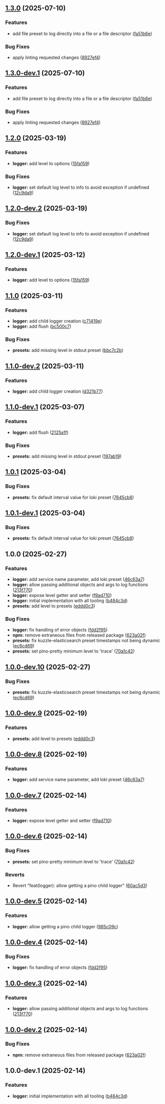 ## [1.3.0](https://github.com/kuzzleio/kuzzle-logger/compare/v1.2.0...v1.3.0) (2025-07-10)


### Features

* add file preset to log directly into a file or a file descriptor ([fa51b6e](https://github.com/kuzzleio/kuzzle-logger/commit/fa51b6e9148af8cbca0849588630ddee6c5ca4f2))


### Bug Fixes

* apply linting requested changes ([8927ef4](https://github.com/kuzzleio/kuzzle-logger/commit/8927ef4224a40eca373b7056f6c0a2e2e9baee27))

## [1.3.0-dev.1](https://github.com/kuzzleio/kuzzle-logger/compare/v1.2.0...v1.3.0-dev.1) (2025-07-10)


### Features

* add file preset to log directly into a file or a file descriptor ([fa51b6e](https://github.com/kuzzleio/kuzzle-logger/commit/fa51b6e9148af8cbca0849588630ddee6c5ca4f2))


### Bug Fixes

* apply linting requested changes ([8927ef4](https://github.com/kuzzleio/kuzzle-logger/commit/8927ef4224a40eca373b7056f6c0a2e2e9baee27))

## [1.2.0](https://github.com/kuzzleio/kuzzle-logger/compare/v1.1.0...v1.2.0) (2025-03-19)


### Features

* **logger:** add level to options ([15fa159](https://github.com/kuzzleio/kuzzle-logger/commit/15fa1593b950114cb108e1020087267a94842365))


### Bug Fixes

* **logger:** set default log level to info to avoid exception if undefined ([12c9da9](https://github.com/kuzzleio/kuzzle-logger/commit/12c9da97c07eb66262cdaf3deb0a08a51a8d1e73))

## [1.2.0-dev.2](https://github.com/kuzzleio/kuzzle-logger/compare/v1.2.0-dev.1...v1.2.0-dev.2) (2025-03-19)


### Bug Fixes

* **logger:** set default log level to info to avoid exception if undefined ([12c9da9](https://github.com/kuzzleio/kuzzle-logger/commit/12c9da97c07eb66262cdaf3deb0a08a51a8d1e73))

## [1.2.0-dev.1](https://github.com/kuzzleio/kuzzle-logger/compare/v1.1.0...v1.2.0-dev.1) (2025-03-12)


### Features

* **logger:** add level to options ([15fa159](https://github.com/kuzzleio/kuzzle-logger/commit/15fa1593b950114cb108e1020087267a94842365))

## [1.1.0](https://github.com/kuzzleio/kuzzle-logger/compare/v1.0.1...v1.1.0) (2025-03-11)


### Features

* **logger:** add child logger creation ([c71419e](https://github.com/kuzzleio/kuzzle-logger/commit/c71419e9cedde3a9bc93b4ee08376d8f7aa4d0c3))
* **logger:** add flush ([bc500c7](https://github.com/kuzzleio/kuzzle-logger/commit/bc500c75b74f04fc95f9093a5c937b8b391ea39c))


### Bug Fixes

* **presets:** add missing level in stdout preset ([bbc7c2b](https://github.com/kuzzleio/kuzzle-logger/commit/bbc7c2b19b9db19b1d34d2997a8008f1901f60a2))

## [1.1.0-dev.2](https://github.com/kuzzleio/kuzzle-logger/compare/v1.1.0-dev.1...v1.1.0-dev.2) (2025-03-11)


### Features

* **logger:** add child logger creation ([d321b77](https://github.com/kuzzleio/kuzzle-logger/commit/d321b773fd19c40fb7e56f21cabd08e3b3e73ded))

## [1.1.0-dev.1](https://github.com/kuzzleio/kuzzle-logger/compare/v1.0.1-dev.1...v1.1.0-dev.1) (2025-03-07)

### Features

- **logger:** add flush ([2125a1f](https://github.com/kuzzleio/kuzzle-logger/commit/2125a1f09053faba911bca10d5612e5e76d13716))

### Bug Fixes

- **presets:** add missing level in stdout preset ([197ab19](https://github.com/kuzzleio/kuzzle-logger/commit/197ab192f7ff2c1c4b89ec857c3785234c1d5515))

## [1.0.1](https://github.com/kuzzleio/kuzzle-logger/compare/v1.0.0...v1.0.1) (2025-03-04)

### Bug Fixes

- **presets:** fix default interval value for loki preset ([7645cb8](https://github.com/kuzzleio/kuzzle-logger/commit/7645cb8bd91fe9099282dad0cbee660e4e701dae))

## [1.0.1-dev.1](https://github.com/kuzzleio/kuzzle-logger/compare/v1.0.0...v1.0.1-dev.1) (2025-03-04)

### Bug Fixes

- **presets:** fix default interval value for loki preset ([7645cb8](https://github.com/kuzzleio/kuzzle-logger/commit/7645cb8bd91fe9099282dad0cbee660e4e701dae))

## 1.0.0 (2025-02-27)

### Features

- **logger:** add service name parameter, add loki preset ([46c63a7](https://github.com/kuzzleio/kuzzle-logger/commit/46c63a78f0d514db86a18012fd5847f8f4592f51))
- **logger:** allow passing additional objects and args to log functions ([213f770](https://github.com/kuzzleio/kuzzle-logger/commit/213f7703cfb1d7b43344b47fc1baf4ea6155295d))
- **logger:** expose level getter and setter ([f9ad710](https://github.com/kuzzleio/kuzzle-logger/commit/f9ad710ecc5d2382f238b8c53b4b4d71c10ee239))
- **logger:** initial implementation with all tooling ([b484c3d](https://github.com/kuzzleio/kuzzle-logger/commit/b484c3d4a83feff0bfd4349aa91f9f39bbc9100e))
- **presets:** add level to presets ([eddd0c3](https://github.com/kuzzleio/kuzzle-logger/commit/eddd0c302cf3d9748ecbc6ec9942e41e8aff14d1))

### Bug Fixes

- **logger:** fix handling of error objects ([fdd2f95](https://github.com/kuzzleio/kuzzle-logger/commit/fdd2f9561dfe87eb8cb6c9c064d4269d7f07e330))
- **npm:** remove extraneous files from released package ([623a02f](https://github.com/kuzzleio/kuzzle-logger/commit/623a02f6091fe7aaf69a3cfa79aa97bf7bc17c27))
- **presets:** fix kuzzle-elasticsearch preset timestamps not being dynamic ([ec6cd69](https://github.com/kuzzleio/kuzzle-logger/commit/ec6cd69012615d5c3071d957ed363f8213af3245))
- **presets:** set pino-pretty minimum level to 'trace' ([70a1c42](https://github.com/kuzzleio/kuzzle-logger/commit/70a1c426aac11ba98c0c5de191361e244014f2f8))

## [1.0.0-dev.10](https://github.com/kuzzleio/kuzzle-logger/compare/v1.0.0-dev.9...v1.0.0-dev.10) (2025-02-27)

### Bug Fixes

- **presets:** fix kuzzle-elasticsearch preset timestamps not being dynamic ([ec6cd69](https://github.com/kuzzleio/kuzzle-logger/commit/ec6cd69012615d5c3071d957ed363f8213af3245))

## [1.0.0-dev.9](https://github.com/kuzzleio/kuzzle-logger/compare/v1.0.0-dev.8...v1.0.0-dev.9) (2025-02-19)

### Features

- **presets:** add level to presets ([eddd0c3](https://github.com/kuzzleio/kuzzle-logger/commit/eddd0c302cf3d9748ecbc6ec9942e41e8aff14d1))

## [1.0.0-dev.8](https://github.com/kuzzleio/kuzzle-logger/compare/v1.0.0-dev.7...v1.0.0-dev.8) (2025-02-19)

### Features

- **logger:** add service name parameter, add loki preset ([46c63a7](https://github.com/kuzzleio/kuzzle-logger/commit/46c63a78f0d514db86a18012fd5847f8f4592f51))

## [1.0.0-dev.7](https://github.com/kuzzleio/kuzzle-logger/compare/v1.0.0-dev.6...v1.0.0-dev.7) (2025-02-14)

### Features

- **logger:** expose level getter and setter ([f9ad710](https://github.com/kuzzleio/kuzzle-logger/commit/f9ad710ecc5d2382f238b8c53b4b4d71c10ee239))

## [1.0.0-dev.6](https://github.com/kuzzleio/kuzzle-logger/compare/v1.0.0-dev.5...v1.0.0-dev.6) (2025-02-14)

### Bug Fixes

- **presets:** set pino-pretty minimum level to 'trace' ([70a1c42](https://github.com/kuzzleio/kuzzle-logger/commit/70a1c426aac11ba98c0c5de191361e244014f2f8))

### Reverts

- Revert "feat(logger): allow getting a pino child logger" ([60ac5d3](https://github.com/kuzzleio/kuzzle-logger/commit/60ac5d34ab3699ee854d35654643ac03c642d6f7))

## [1.0.0-dev.5](https://github.com/kuzzleio/kuzzle-logger/compare/v1.0.0-dev.4...v1.0.0-dev.5) (2025-02-14)

### Features

- **logger:** allow getting a pino child logger ([985c09c](https://github.com/kuzzleio/kuzzle-logger/commit/985c09cc58091026eac0a2f4b5c99806d4217dc6))

## [1.0.0-dev.4](https://github.com/kuzzleio/kuzzle-logger/compare/v1.0.0-dev.3...v1.0.0-dev.4) (2025-02-14)

### Bug Fixes

- **logger:** fix handling of error objects ([fdd2f95](https://github.com/kuzzleio/kuzzle-logger/commit/fdd2f9561dfe87eb8cb6c9c064d4269d7f07e330))

## [1.0.0-dev.3](https://github.com/kuzzleio/kuzzle-logger/compare/v1.0.0-dev.2...v1.0.0-dev.3) (2025-02-14)

### Features

- **logger:** allow passing additional objects and args to log functions ([213f770](https://github.com/kuzzleio/kuzzle-logger/commit/213f7703cfb1d7b43344b47fc1baf4ea6155295d))

## [1.0.0-dev.2](https://github.com/kuzzleio/kuzzle-logger/compare/v1.0.0-dev.1...v1.0.0-dev.2) (2025-02-14)

### Bug Fixes

- **npm:** remove extraneous files from released package ([623a02f](https://github.com/kuzzleio/kuzzle-logger/commit/623a02f6091fe7aaf69a3cfa79aa97bf7bc17c27))

## 1.0.0-dev.1 (2025-02-14)

### Features

- **logger:** initial implementation with all tooling ([b484c3d](https://github.com/kuzzleio/kuzzle-logger/commit/b484c3d4a83feff0bfd4349aa91f9f39bbc9100e))
